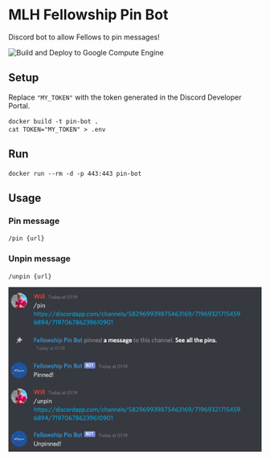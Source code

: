 # MLH Fellowship Pin Bot

Discord bot to allow Fellows to pin messages!

![Build and Deploy to Google Compute Engine](https://github.com/MLH-Fellowship/pin-bot/workflows/Build%20and%20Deploy%20to%20Google%20Compute%20Engine/badge.svg)

## Setup

Replace `"MY_TOKEN"` with the token generated in the Discord Developer Portal.

```
docker build -t pin-bot .
cat TOKEN="MY_TOKEN" > .env
```

## Run

```
docker run --rm -d -p 443:443 pin-bot
```

## Usage

### Pin message

```
/pin {url}
```

### Unpin message

```
/unpin {url}
```

![Example](example.png)